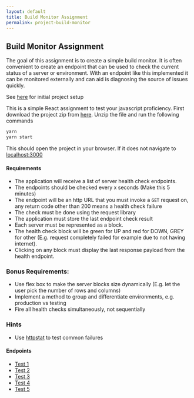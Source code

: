 ```yaml
---
layout: default
title: Build Monitor Assignment
permalink: project-build-monitor
---
```


## Build Monitor Assignment

The goal of this assignment is to create a simple build monitor.
It is often convenient to create an endpoint that can be used to check
the current status of a server or environment. With an endpoint like this 
implemented it can be monitored externally and can aid is diagnosing
the source of issues quickly.

See [here](/project-setup) for initial project setup

This is a simple React assignment to test your javascript proficiency. 
First download the project zip from [here](https://drive.google.com/file/d/0BwuuF0OKfFqucG84WkE0TXNjYk0/view?usp=sharing).
Unzip the file and run the following commands

```bash
yarn 
yarn start
```

This should open the project in your browser. If it does not navigate to [localhost:3000](http://localhost:3000)

#### Requirements
 * The application will receive a list of server health check endpoints.
 * The endpoints should be checked every x seconds (Make this 5 minutes)
 * The endpoint will be an http URL that you must invoke a ```GET``` request on, any return code other than 200 means a health check failure
 * The check must be done using the request library 
 * The application must store the last endpoint check result
 * Each server must be represented as a block.
 * The health check block will be green for UP and red for DOWN, GREY for other (E.g. request completely failed for example due to not having internet).
 * Clicking on any block must display the last response payload from the health endpoint.

### Bonus Requirements:
 * Use flex box to make the server blocks size dynamically (E.g. let the user pick the number of rows and columns)
 * Implement a method to group and differentiate environments, e.g. production vs testing
 * Fire all health checks simultaneously, not sequentially

### Hints
 * Use [httpstat](http://httpstat.us/) to test common failures
 

#### Endpoints
 * [Test 1](https://test.cognition-app.com/api/status)
 * [Test 2](https://ord.dev.stackworx.io/graphql)
 * [Test 3](https://api.durf.dev.stackworx.io/graphql)
 * [Test 4](https://prima.run/health)
 * [Test 5](https://stackworx.io/)